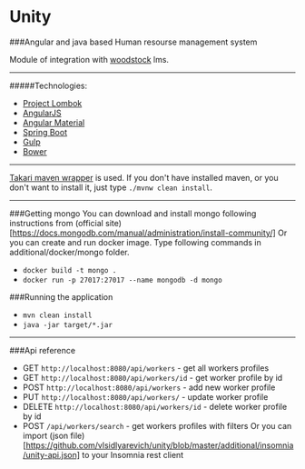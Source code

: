 # Unity
###Angular and java based Human resourse management system

Module of integration with [woodstock](https://github.com/solairerove/woodstock) lms.

---
#####Technologies:
* [Project Lombok](https://projectlombok.org/)
* [AngularJS](https://angularjs.org/)
* [Angular Material](https://material.angularjs.org)
* [Spring Boot](http://projects.spring.io/spring-boot/)
* [Gulp](http://gulpjs.com/)
* [Bower](https://bower.io/)

---
[Takari maven wrapper](https://github.com/takari/maven-wrapper) is used.
If you don't have installed maven, or you don't want to install it, just type `./mvnw clean install`.

---
###Getting mongo
You can download and install mongo following instructions from (official site)[https://docs.mongodb.com/manual/administration/install-community/]
Or you can create and run docker image.
Type following commands in additional/docker/mongo folder.
* `docker build -t mongo .`
* `docker run -p 27017:27017 --name mongodb -d mongo`


###Running the application
* `mvn clean install`
* `java -jar target/*.jar`

---
###Api reference
* GET `http://localhost:8080/api/workers` - get all workers profiles
* GET `http://localhost:8080/api/workers/id` - get worker profile by id 
* POST `http://localhost:8080/api/workers` - add new worker profile 
* PUT `http://localhost:8080/api/workers/` - update worker profile 
* DELETE `http://localhost:8080/api/workers/id` - delete worker profile by id 
* POST `/api/workers/search` - get workers profiles with filters 
Or you can import (json file)[https://github.com/vlsidlyarevich/unity/blob/master/additional/insomnia/unity-api.json] to your Insomnia rest client
